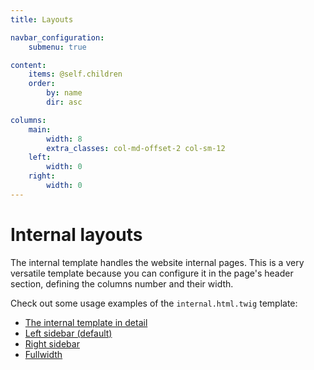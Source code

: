 ```yaml
---
title: Layouts

navbar_configuration:
    submenu: true

content:
    items: @self.children
    order:
        by: name
        dir: asc

columns:
    main:
        width: 8
        extra_classes: col-md-offset-2 col-sm-12
    left:
        width: 0
    right:
        width: 0
---
```


# Internal layouts
The internal template handles the website internal pages. This is a very versatile template because you can configure it in the page's header section, defining the columns number and their width.

Check out some usage examples of the `internal.html.twig` template:

* [The internal template in detail](the-internal-template-in-detail)
* [Left sidebar (default)](default-internal-template)
* [Right sidebar](right-internal-template)
* [Fullwidth](fullwidth-template)
